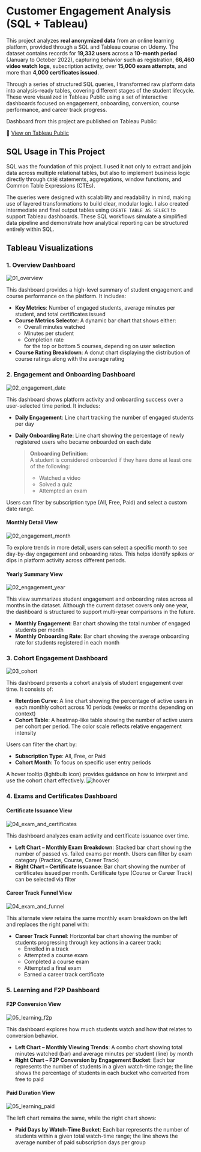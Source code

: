 # Customer Engagement Analysis (SQL + Tableau)

This project analyzes **real anonymized data** from an online learning platform, provided through a SQL and Tableau course on Udemy. The dataset contains records for **19,332 users** across a **10-month period** (January to October 2022), capturing behavior such as registration, **66,460 video watch logs**, subscription activity, over **15,000 exam attempts**, and more than **4,000 certificates issued**.

Through a series of structured SQL queries, I transformed raw platform data into analysis-ready tables, covering different stages of the student lifecycle. These were visualized in Tableau Public using a set of interactive dashboards focused on engagement, onboarding, conversion, course performance, and career track progress.

Dashboard from this project are published on Tableau Public:

🔗 [View on Tableau Public](https://public.tableau.com/app/profile/libei.wang/viz/learning_platform_customer_behavior/Overview?publish=yes)

## SQL Usage in This Project

SQL was the foundation of this project. I used it not only to extract and join data across multiple relational tables, but also to implement business logic directly through `CASE` statements, aggregations, window functions, and Common Table Expressions (CTEs).

The queries were designed with scalability and readability in mind, making use of layered transformations to build clear, modular logic. I also created intermediate and final output tables using `CREATE TABLE AS SELECT` to support Tableau dashboards. These SQL workflows simulate a simplified data pipeline and demonstrate how analytical reporting can be structured entirely within SQL.



## Tableau Visualizations

### 1. Overview Dashboard

![01_overview](./screenshots/01_overview.png)

This dashboard provides a high-level summary of student engagement and course performance on the platform. It includes:

- **Key Metrics**: Number of engaged students, average minutes per student, and total certificates issued
- **Course Metrics Selector**: A dynamic bar chart that shows either:
  - Overall minutes watched
  - Minutes per student
  - Completion rate  
  for the top or bottom 5 courses, depending on user selection
- **Course Rating Breakdown**: A donut chart displaying the distribution of course ratings along with the average rating

### 2. Engagement and Onboarding Dashboard

![02_engagement_date](./screenshots/02_engagement_date.png)

This dashboard shows platform activity and onboarding success over a user-selected time period. It includes:

- **Daily Engagement**: Line chart tracking the number of engaged students per day  

- **Daily Onboarding Rate**: Line chart showing the percentage of newly registered users who became onboarded on each date

  > **Onboarding Definition**:  
  > A student is considered onboarded if they have done at least one of the following:  
  >
  > - Watched a video  
  > - Solved a quiz  
  > - Attempted an exam

Users can filter by subscription type (All, Free, Paid) and select a custom date range.

#### Monthly Detail View

![02_engagement_month](./screenshots/02_engagement_month.png)

To explore trends in more detail, users can select a specific month to see day-by-day engagement and onboarding rates. This helps identify spikes or dips in platform activity across different periods.

#### Yearly Summary View

![02_engagement_year](./screenshots/02_engagement_year.png)

This view summarizes student engagement and onboarding rates across all months in the dataset. Although the current dataset covers only one year, the dashboard is structured to support multi-year comparisons in the future.

- **Monthly Engagement**: Bar chart showing the total number of engaged students per month
- **Monthly Onboarding Rate**: Bar chart showing the average onboarding rate for students registered in each month

### 3. Cohort Engagement Dashboard

![03_cohort](./screenshots/03_cohort.png)

This dashboard presents a cohort analysis of student engagement over time. It consists of:

- **Retention Curve**: A line chart showing the percentage of active users in each monthly cohort across 10 periods (weeks or months depending on context)
- **Cohort Table**: A heatmap-like table showing the number of active users per cohort per period. The color scale reflects relative engagement intensity

Users can filter the chart by:
- **Subscription Type**: All, Free, or Paid
- **Cohort Month**: To focus on specific user entry periods

A hover tooltip (lightbulb icon) provides guidance on how to interpret and use the cohort chart effectively.
![hoover](https://github.com/Beatrice-127/customer-behavior-visualizations/blob/main/screenshots/03_cohort_hoover_tooltip.png)

### 4. Exams and Certificates Dashboard

#### Certificate Issuance View

![04_exam_and_certificates](./screenshots/04_exam_and_certificates.png)

This dashboard analyzes exam activity and certificate issuance over time.

- **Left Chart – Monthly Exam Breakdown**: Stacked bar chart showing the number of passed vs. failed exams per month. Users can filter by exam category (Practice, Course, Career Track)
- **Right Chart – Certificate Issuance**: Bar chart showing the number of certificates issued per month. Certificate type (Course or Career Track) can be selected via filter

#### Career Track Funnel View

![04_exam_and_funnel](./screenshots/04_exam_and_funnel.png)

This alternate view retains the same monthly exam breakdown on the left and replaces the right panel with:

- **Career Track Funnel**: Horizontal bar chart showing the number of students progressing through key actions in a career track:
  - Enrolled in a track
  - Attempted a course exam
  - Completed a course exam
  - Attempted a final exam
  - Earned a career track certificate

### 5. Learning and F2P Dashboard

#### F2P Conversion View

![05_learning_f2p](./screenshots/05_learning_f2p.png)

This dashboard explores how much students watch and how that relates to conversion behavior.

- **Left Chart – Monthly Viewing Trends**: A combo chart showing total minutes watched (bar) and average minutes per student (line) by month
- **Right Chart – F2P Conversion by Engagement Bucket**: Each bar represents the number of students in a given watch-time range; the line shows the percentage of students in each bucket who converted from free to paid

#### Paid Duration View

![05_learning_paid](./screenshots/05_learning_paid.png)

The left chart remains the same, while the right chart shows:

- **Paid Days by Watch-Time Bucket**: Each bar represents the number of students within a given total watch-time range; the line shows the average number of paid subscription days per group

